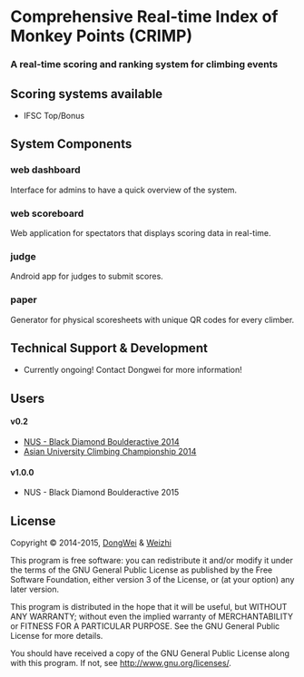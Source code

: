 # Comprehensive Real-time Index of Monkey Points (CRIMP)
### A real-time scoring and ranking system for climbing events

## Scoring systems available
* IFSC Top/Bonus


## System Components
### web dashboard
Interface for admins to have a quick overview of the system.

### web scoreboard
Web application for spectators that displays scoring data in real-time.

### judge
Android app for judges to submit scores.

### paper
Generator for physical scoresheets with unique QR codes for every climber.


## Technical Support & Development
* Currently ongoing! Contact Dongwei for more information!


## Users
#### v0.2
* [NUS - Black Diamond Boulderactive 2014](http://boulderactive.nusclimb.com)
* [Asian University Climbing Championship 2014](http://nus.edu.sg/osa/src/competitive/competitions/aucc)

#### v1.0.0
* NUS - Black Diamond Boulderactive 2015


## License
Copyright © 2014-2015, [DongWei](https://github.com/leedongwei) & [Weizhi](https://github.com/ecc-weizhi)

This program is free software: you can redistribute it and/or modify
it under the terms of the GNU General Public License as published by
the Free Software Foundation, either version 3 of the License, or
(at your option) any later version.

This program is distributed in the hope that it will be useful,
but WITHOUT ANY WARRANTY; without even the implied warranty of
MERCHANTABILITY or FITNESS FOR A PARTICULAR PURPOSE.  See the
GNU General Public License for more details.

You should have received a copy of the GNU General Public License
along with this program.  If not, see <http://www.gnu.org/licenses/>.
